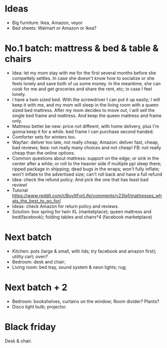 # Ideas
- Big furniture: Ikea, Amazon, veyor
- Bed sheets: Walmart or Amazon or Ikea?


# No.1 batch: mattress & bed & table & chairs
- Idea: let my mom stay with me for the first several months before she compeltely settles. In case she doesn't know how to socialize or she feels lonely and save both of us some money. In the meantime, she can cook for me and get groceries and share the rent, etc; in case I feel lonely.  
- I have a twin sized bed. With the screwdriver I can put it up easily; I will keep it with me, and my mom will sleep in the living room with a queen sized bed mattress. After my mom decides to move out, I will sell the single bed frame and mattress. And keep the queen mattress and frame only.
- Mattress better be new: price not diffeent, with home delivery, plus I'm gonna keep it for a while. bed frame I can purchase second handed.
- Comforter sets for winters too.
- Wayfair: deliver too late, not really cheap; Amazon: deliver fast, cheap, bad reviews; Ikea: not really many choices and not cheap! FB: not really cheap than the online options.
- Common questions about mattress: support on the edge; or sink in the center after a while; or roll to the heavier side if multiple ppl sleep there; ripped package in shipping; dead bugs in the wraps; won't fully inflate; won't inflate to the advertised size; can't roll back and have a full refund
- Idea: check the refund policy. And pick the one that has least bad review!
- Tutorial
https://www.reddit.com/r/BuyItForLife/comments/y23lqf/mattresses_whats_the_best_to_go_for/
- Ideas: check Amazon for return policy and reviews. 
- Solution: box spring for twin XL (marketplace); queen mattress and bed(facebook); folding tables and chairs*4 (facebook marketplace)

# Next batch
- Kitchen: pots (large & small, with lids; try facebook and amazon first); utility cart; oven?
- Bedroom: desk and chair;
- Living room: bed tray, sound system & neon lights; rug; 

# Next batch + 2
- Bedroom: bookshelves, curtains on the window; Room divider? Plants?
- Disco light bulb; projector.

# Black friday
Desk & chair. 
